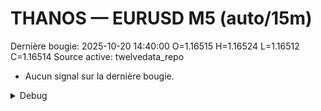 # THANOS — EURUSD M5 (auto/15m)
Dernière bougie: 2025-10-20 14:40:00  O=1.16515  H=1.16524  L=1.16512  C=1.16514
Source active: twelvedata_repo

- Aucun signal sur la dernière bougie.

<details><summary>Debug</summary>

- TD_API_KEY manquant.

</details>